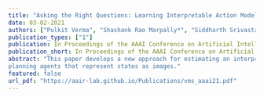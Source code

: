 ```yaml
---
title: "Asking the Right Questions: Learning Interpretable Action Models Through Query Answering"
date: 03-02-2021
authors: ["Pulkit Verma", "Shashank Rao Marpally*", "Siddharth Srivastava"]
publication_types: ["1"]
publication: In Proceedings of the AAAI Conference on Artificial Intelligence, 2021
publication_short: In Proceedings of the AAAI Conference on Artificial Intelligence, 2021
abstract: "This paper develops a new approach for estimating an interpretable, relational model of a black-box autonomous agent that can plan and act. Our main contributions are a new paradigm for estimating such models using a rudimentary query interface with the agent and a hierarchical querying algorithm that generates an interrogation policy for estimating the agent’s internal model in a user-interpretable vocabulary. Empirical evaluation of our approach shows that despite the intractable search space of possible agent models, our approach allows correct and scalable estimation of interpretable agent models for a wide class of black-box autonomous agents. Our results also show that this approach can use predicate classifiers to learn interpretable models of
planning agents that represent states as images."
featured: false
url_pdf: "https://aair-lab.github.io/Publications/vms_aaai21.pdf"
---
```

